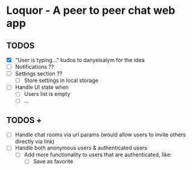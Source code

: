 # Loquor - A peer to peer chat web app

## TODOS

- [x] "User is typing..." kudos to danyelsalym for the idea
- [ ] Notifications ??
- [ ] Settings section ??
  - [ ] Store settings in local storage
- [ ] Handle UI state when
  - [ ] Users list is empty
  - [ ] ...

## TODOS +

- [ ] Handle chat rooms via url params (would allow users to invite others directly via link)
- [ ] Handle both anonymous users & authenticated users
  - [ ] Add more functionality to users that are authenticated, like:
    - [ ] Save as favorite
